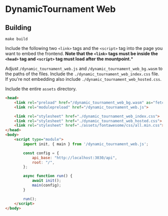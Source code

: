 # DynamicTournament Web


## Building

```
make build
```

Include the following two `<link>` tags and the `<script>` tag into the page you want to embed the frontend. **Note that the `<link>` tags must be inside the `<head>` tag and `<script>` tag must load after the mountpoint.***

Adjust `/dynamic_tournament_web.js` and `/dynamic_tournament_web_bg.wasm` to the paths of the files. Include the `./dynamic_tournament_web_index.css` file. If you're not embedding also include `./dynamic_tournament_web_hosted.css`.

Include the entire `assets` directory.

```html
<head>
    <link rel="preload" href="/dynamic_tournament_web_bg.wasm" as="fetch" type="application/wasm">
    <link rel="modulepreload" href="/dynamic_tournament_web.js">

    <link rel="stylesheet" href="./dynamic_tournament_web_index.css">
    <link rel="stylesheet" href="./dynamic_tournament_web_hosted.css">
    <link rel="stylesheet" href="./assets/fontawesome/css/all.min.css">
</head>
<body>
    <script type="module">
        import init, { main } from '/dynamic_tournament_web.js';

        const config = {
            api_base: "http://localhost:3030/api",
            root: "/",
        };

        async function run() {
            await init();
            main(config);
        }

        run();
    </script>
</body>
```
